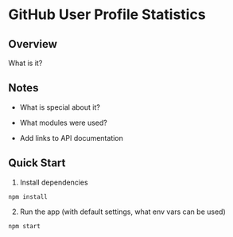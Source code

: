 # GitHub User Profile Statistics

## Overview

What is it?

## Notes

- What is special about it?

- What modules were used?

- Add links to API documentation

## Quick Start

1. Install dependencies
```
npm install
```

2. Run the app (with default settings, what env vars can be used)
```
npm start
```

